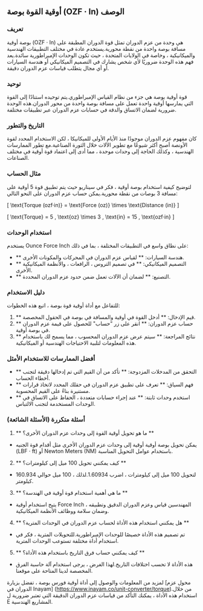 ## أوقية القوة بوصة (OZF · In) الوصف

### تعريف
بوصة أوقية (OZF · In) هي وحدة من عزم الدوران تمثل قوة الدوران المطبقة على مسافة بوصة واحدة من نقطة محورية.يستخدم عادة في مختلف التطبيقات الهندسية والميكانيكية ، وخاصة في الولايات المتحدة ، حيث تكون الوحدات الإمبراطورية سائدة.يعد فهم هذه الوحدة ضروريًا لأي شخص يشارك في التصميم الميكانيكي أو هندسة السيارات أو أي مجال يتطلب قياسات عزم الدوران دقيقة.

### توحيد
قوة أوقية بوصة هي جزء من نظام القياس الإمبراطوري.يتم توحيده استنادًا إلى القوة التي يمارسها أوقية واحدة تعمل على مسافة بوصة واحدة من محور الدوران.هذه الوحدة ضرورية لضمان الاتساق والدقة في حسابات عزم الدوران عبر تطبيقات مختلفة.

### التاريخ والتطور
كان مفهوم عزم الدوران موجودًا منذ الأيام الأولى للميكانيكا ، لكن الاستخدام المحدد لقوة الأونصة أصبح أكثر شيوعًا مع تطوير الآلات خلال الثورة الصناعية.مع تطور الممارسات الهندسية ، وكذلك الحاجة إلى وحدات موحدة ، مما أدى إلى اعتماد قوة أوقية في مختلف الصناعات.

### مثال الحساب
لتوضيح كيفية استخدام بوصة أوقية ، فكر في سيناريو حيث يتم تطبيق قوة 5 أوقية على مسافة 3 بوصات من نقطة محورية.يمكن حساب عزم الدوران على النحو التالي:

\[ \text{Torque (ozf·in)} = \text{Force (oz)} \times \text{Distance (in)} \]

\[ \text{Torque} = 5 \, \text{oz} \times 3 \, \text{in} = 15 \, \text{ozf·in} \]

### استخدام الوحدات
يستخدم Ounce Force Inch على نطاق واسع في التطبيقات المختلفة ، بما في ذلك:

- ** هندسة السيارات: ** لقياس عزم الدوران في المحركات والمكونات الأخرى.
- ** التصميم الميكانيكي: ** في تصميم التروس ، الرافعات ، والأنظمة الميكانيكية الأخرى.
- ** التصنيع: ** لضمان أن الآلات تعمل ضمن حدود عزم الدوران المحددة.

### دليل الاستخدام
للتفاعل مع أداة أوقية قوة بوصة ، اتبع هذه الخطوات:

1. ** قيم الإدخال: ** أدخل القوة في أوقية والمسافة في بوصة في الحقول المخصصة.
2. ** حساب عزم الدوران: ** انقر على زر "حساب" للحصول على قيمة عزم الدوران في بوصة أوقية.
3. ** نتائج المراجعة: ** سيتم عرض عزم الدوران المحسوب ، مما يسمح لك باستخدام هذه المعلومات لتلبية الاحتياجات الهندسية أو الميكانيكية.

### أفضل الممارسات للاستخدام الأمثل
- ** التحقق من المدخلات المزدوجة: ** تأكد من أن القيم التي تم إدخالها دقيقة لتجنب أخطاء الحساب.
- ** فهم السياق: ** تعرف على تطبيق عزم الدوران في حقلك المحدد لاتخاذ قرارات مستنيرة بناءً على القيم المحسوبة.
- ** استخدم وحدات ثابتة: ** عند إجراء حسابات متعددة ، الحفاظ على الاتساق في الوحدات المستخدمة لتجنب الالتباس.

### أسئلة متكررة (الأسئلة الشائعة)

1. ** ما هو تحويل أوقية القوة إلى وحدات عزم الدوران الأخرى؟ **
- يمكن تحويل بوصة أوقية أوقية إلى وحدات عزم الدوران الأخرى مثل أقدام قوة الجنيه (LBF · ft) أو Newton Meters (NM) باستخدام عوامل التحويل المناسبة.

2. ** كيف يمكنني تحويل 100 ميل إلى كيلومترات؟ **
- لتحويل 100 ميل إلى كيلومترات ، اضرب 1.60934.لذلك ، 100 ميل حوالي 160.934 كيلومتر.

3. ** ما هي أهمية استخدام قوة أوقية في الهندسة؟ **
- يتيح استخدام أوقية Force Inch المهندسين قياس وعزم الدوران الدقيق وتطبيقه ، وضمان سلامة ووظائف الأنظمة الميكانيكية.

4. ** هل يمكنني استخدام هذه الأداة لحساب عزم الدوران في الوحدات المترية؟ **
- تم تصميم هذه الأداة خصيصًا للوحدات الإمبراطورية.للتحويلات المترية ، فكر في استخدام أداة مختلفة تستوعب الوحدات المترية.

5. ** كيف يمكنني حساب فرق التاريخ باستخدام هذه الأداة؟ **
- هذه الأداة لا تحسب اختلافات التاريخ.لهذا الغرض ، يرجى استخدام آلة حاسبة الفرق المخصصة لدينا المتاحة على موقعنا.

لمزيد من المعلومات والوصول إلى أداة أوقية فورس بوصة ، تفضل بزيارة [محول عزم الدوران في Inayam] (https://www.inayam.co/unit-converter/torque).من خلال استخدام هذه الأداة ، يمكنك التأكد من قياسات عزم الدوران الدقيقة التي تعتبر ضرورية ل E المشاريع الهندسية.